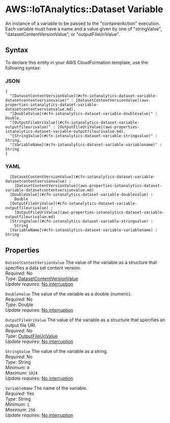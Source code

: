 # AWS::IoTAnalytics::Dataset Variable<a name="aws-properties-iotanalytics-dataset-variable"></a>

An instance of a variable to be passed to the "containerAction" execution\. Each variable must have a name and a value given by one of "stringValue", "datasetContentVersionValue", or "outputFileUriValue"\.

## Syntax<a name="aws-properties-iotanalytics-dataset-variable-syntax"></a>

To declare this entity in your AWS CloudFormation template, use the following syntax:

### JSON<a name="aws-properties-iotanalytics-dataset-variable-syntax.json"></a>

```
{
  "[DatasetContentVersionValue](#cfn-iotanalytics-dataset-variable-datasetcontentversionvalue)" : [DatasetContentVersionValue](aws-properties-iotanalytics-dataset-variable-datasetcontentversionvalue.md),
  "[DoubleValue](#cfn-iotanalytics-dataset-variable-doublevalue)" : Double,
  "[OutputFileUriValue](#cfn-iotanalytics-dataset-variable-outputfileurivalue)" : [OutputFileUriValue](aws-properties-iotanalytics-dataset-variable-outputfileurivalue.md),
  "[StringValue](#cfn-iotanalytics-dataset-variable-stringvalue)" : String,
  "[VariableName](#cfn-iotanalytics-dataset-variable-variablename)" : String
}
```

### YAML<a name="aws-properties-iotanalytics-dataset-variable-syntax.yaml"></a>

```
﻿  [DatasetContentVersionValue](#cfn-iotanalytics-dataset-variable-datasetcontentversionvalue) : 
    [DatasetContentVersionValue](aws-properties-iotanalytics-dataset-variable-datasetcontentversionvalue.md)
﻿  [DoubleValue](#cfn-iotanalytics-dataset-variable-doublevalue) : 
    Double
﻿  [OutputFileUriValue](#cfn-iotanalytics-dataset-variable-outputfileurivalue) : 
    [OutputFileUriValue](aws-properties-iotanalytics-dataset-variable-outputfileurivalue.md)
﻿  [StringValue](#cfn-iotanalytics-dataset-variable-stringvalue) : 
    String
﻿  [VariableName](#cfn-iotanalytics-dataset-variable-variablename) : String
```

## Properties<a name="aws-properties-iotanalytics-dataset-variable-properties"></a>

`DatasetContentVersionValue`  <a name="cfn-iotanalytics-dataset-variable-datasetcontentversionvalue"></a>
The value of the variable as a structure that specifies a data set content version\.  
*Required*: No  
*Type*: [DatasetContentVersionValue](aws-properties-iotanalytics-dataset-variable-datasetcontentversionvalue.md)  
*Update requires*: [No interruption](https://docs.aws.amazon.com/AWSCloudFormation/latest/UserGuide/using-cfn-updating-stacks-update-behaviors.html#update-no-interrupt)

`DoubleValue`  <a name="cfn-iotanalytics-dataset-variable-doublevalue"></a>
The value of the variable as a double \(numeric\)\.  
*Required*: No  
*Type*: Double  
*Update requires*: [No interruption](https://docs.aws.amazon.com/AWSCloudFormation/latest/UserGuide/using-cfn-updating-stacks-update-behaviors.html#update-no-interrupt)

`OutputFileUriValue`  <a name="cfn-iotanalytics-dataset-variable-outputfileurivalue"></a>
The value of the variable as a structure that specifies an output file URI\.  
*Required*: No  
*Type*: [OutputFileUriValue](aws-properties-iotanalytics-dataset-variable-outputfileurivalue.md)  
*Update requires*: [No interruption](https://docs.aws.amazon.com/AWSCloudFormation/latest/UserGuide/using-cfn-updating-stacks-update-behaviors.html#update-no-interrupt)

`StringValue`  <a name="cfn-iotanalytics-dataset-variable-stringvalue"></a>
The value of the variable as a string\.  
*Required*: No  
*Type*: String  
*Minimum*: `0`  
*Maximum*: `1024`  
*Update requires*: [No interruption](https://docs.aws.amazon.com/AWSCloudFormation/latest/UserGuide/using-cfn-updating-stacks-update-behaviors.html#update-no-interrupt)

`VariableName`  <a name="cfn-iotanalytics-dataset-variable-variablename"></a>
The name of the variable\.  
*Required*: Yes  
*Type*: String  
*Minimum*: `1`  
*Maximum*: `256`  
*Update requires*: [No interruption](https://docs.aws.amazon.com/AWSCloudFormation/latest/UserGuide/using-cfn-updating-stacks-update-behaviors.html#update-no-interrupt)
